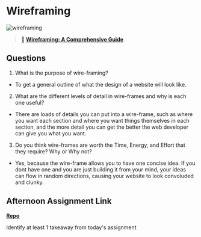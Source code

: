 # Wireframing

![wireframing](https://bcw.blob.core.windows.net/public/img/courses/2293087935019893)

> **📖 [Wireframing: A Comprehensive Guide](https://codeworksacademy.com/fs-student-guide/resources/wk1/06-Wireframing)**

## Questions

1. What is the purpose of wire-framing? 

- To get a general outline of what the design of a website will look like.

2. What are the different levels of detail in wire-frames and why is each one useful?

- There are loads of details you can put into a wire-frame, such as where you want each section and where you want things themselves in each section, and the more detail you can get the better the web developer can give you what you want.

3. Do you think wire-frames are worth the Time, Energy, and Effort that they require? Why or Why not?

- Yes, because the wire-frame allows you to have one concise idea. If you dont have one and you are just building it from your mind, your ideas can flow in random directions, causing your website to look convoluded and clunky.

## Afternoon Assignment Link

**[Repo](https://github.com/Thomas-Daily/<ASSIGNMENT_REPO>)**

Identify at least 1 takeaway from today's assignment
